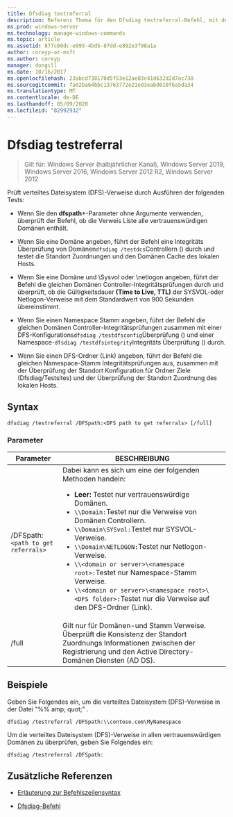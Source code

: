 ```yaml
---
title: Dfsdiag testreferral
description: Referenz Thema für den Dfsdiag testreferral-Befehl, mit dem verteiltes Dateisystem (DFS)-Verweise überprüft werden.
ms.prod: windows-server
ms.technology: manage-windows-commands
ms.topic: article
ms.assetid: 877c60dc-e993-4bd5-87dd-e892e3f98a1a
author: coreyp-at-msft
ms.author: coreyp
manager: dongill
ms.date: 10/16/2017
ms.openlocfilehash: 23abcd738170d5f53e12ae83c41d632d2d7ac738
ms.sourcegitcommit: fad2ba64bbc13763772e21ed3eabd010f6a5da34
ms.translationtype: MT
ms.contentlocale: de-DE
ms.lasthandoff: 05/09/2020
ms.locfileid: "82992932"
---
```

# <a name="dfsdiag-testreferral"></a>Dfsdiag testreferral

> Gilt für: Windows Server (halbjährlicher Kanal), Windows Server 2019, Windows Server 2016, Windows Server 2012 R2, Windows Server 2012

Prüft verteiltes Dateisystem (DFS)-Verweise durch Ausführen der folgenden Tests:

- Wenn Sie den **dfspath***-Parameter ohne Argumente verwenden, überprüft der Befehl, ob die Verweis Liste alle vertrauenswürdigen Domänen enthält.

- Wenn Sie eine Domäne angeben, führt der Befehl eine Integritäts Überprüfung von Domänen`dfsdiag /testdcs`Controllern () durch und testet die Standort Zuordnungen und den Domänen Cache des lokalen Hosts.

- Wenn Sie eine Domäne und \Sysvol oder \netlogon angeben, führt der Befehl die gleichen Domänen Controller-Integritätsprüfungen durch und überprüft, ob die Gültigkeitsdauer **(Time to Live, TTL)** der SYSVOL-oder Netlogon-Verweise mit dem Standardwert von 900 Sekunden übereinstimmt.

- Wenn Sie einen Namespace Stamm angeben, führt der Befehl die gleichen Domänen Controller-Integritätsprüfungen zusammen mit einer DFS-Konfigurations`dfsdiag /testdfsconfig`Überprüfung () und einer Namespace-`dfsdiag /testdfsintegrity`Integritäts Überprüfung () durch.

- Wenn Sie einen DFS-Ordner (Link) angeben, führt der Befehl die gleichen Namespace-Stamm Integritätsprüfungen aus, zusammen mit der Überprüfung der Standort Konfiguration für Ordner Ziele (Dfsdiag/Testsites) und der Überprüfung der Standort Zuordnung des lokalen Hosts.

## <a name="syntax"></a>Syntax

```
dfsdiag /testreferral /DFSpath:<DFS path to get referrals> [/full]
```

### <a name="parameters"></a>Parameter

| Parameter | BESCHREIBUNG |
| --------- | ----------- |
| /DFSpath:`<path to get referrals>` | Dabei kann es sich um eine der folgenden Methoden handeln:<ul><li>**Leer:** Testet nur vertrauenswürdige Domänen.</li><li>`\\Domain:`Testet nur die Verweise von Domänen Controllern.</li><li>`\\Domain\SYSvol:`Testet nur SYSVOL-Verweise.</li><li>`\\Domain\NETLOGON:`Testet nur Netlogon-Verweise.</li><li>`\\<domain or server>\<namespace root>:`Testet nur Namespace-Stamm Verweise.</li><li>`\\<domain or server>\<namespace root>\<DFS folder>:`Testet nur die Verweise auf den DFS-Ordner (Link).</li></ul> |
| /full | Gilt nur für Domänen-und Stamm Verweise. Überprüft die Konsistenz der Standort Zuordnungs Informationen zwischen der Registrierung und den Active Directory-Domänen Diensten (AD DS). |

## <a name="examples"></a>Beispiele

Geben Sie Folgendes ein, um die verteiltes Dateisystem (DFS)-Verweise in der Datei "%% amp; quot;" *.*

```
dfsdiag /testreferral /DFSpath:\\contoso.com\MyNamespace
```

Um die verteiltes Dateisystem (DFS)-Verweise in allen vertrauenswürdigen Domänen zu überprüfen, geben Sie Folgendes ein:

```
dfsdiag /testreferral /DFSpath:
```

## <a name="additional-references"></a>Zusätzliche Referenzen

- [Erläuterung zur Befehlszeilensyntax](command-line-syntax-key.md)

- [Dfsdiag-Befehl](dfsdiag.md)
